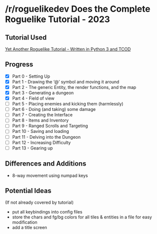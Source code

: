 # /r/roguelikedev Does the Complete Roguelike Tutorial - 2023

## Tutorial Used
[Yet Another Roguelike Tutorial - Written in Python 3 and TCOD](https://rogueliketutorials.com/tutorials/tcod/v2/)

## Progress

- [x] Part 0 - Setting Up
- [x] Part 1 - Drawing the ‘@’ symbol and moving it around
- [x] Part 2 - The generic Entity, the render functions, and the map
- [x] Part 3 - Generating a dungeon
- [x] Part 4 - Field of view
- [ ] Part 5 - Placing enemies and kicking them (harmlessly)
- [ ] Part 6 - Doing (and taking) some damage
- [ ] Part 7 - Creating the Interface
- [ ] Part 8 - Items and Inventory
- [ ] Part 9 - Ranged Scrolls and Targeting
- [ ] Part 10 - Saving and loading
- [ ] Part 11 - Delving into the Dungeon
- [ ] Part 12 - Increasing Difficulty
- [ ] Part 13 - Gearing up

## Differences and Additions

* 8-way movement using numpad keys

## Potential Ideas

(If not already covered by tutorial)
* put all keybindings into config files
* store the chars and fg/bg colors for all tiles & entities in a file for easy modification
* add a title screen